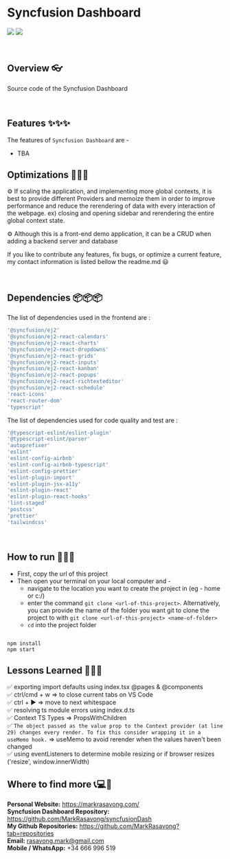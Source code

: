 # Syncfusion Dashboard

![](https://img.shields.io/badge/Name-SyncfusionDashboard-brightgreen?style=plastic&labelColor=inactive)
![](https://img.shields.io/badge/Version-v0.1-blueviolet?style=plastic&labelColor=inactive)

<br>

## Overview 👓

Source code of the Syncfusion Dashboard

<br>

## Features ✨✨✨

The features of `Syncfusion Dashboard` are -

- TBA
  <br>

## Optimizations 🔧🔧🔧

⚙ If scaling the application, and implementing more global contexts, it is best to provide different Providers and memoize them in order to improve performance and reduce the rerendering of data with every interaction of the webpage. ex) closing and opening sidebar and rerendering the entire global context state. <br>

⚙ Although this is a front-end demo application, it can be a CRUD when adding a backend server and database

If you like to contribute any features, fix bugs, or optimize a current feature, my contact information is listed bellow the readme.md 😃

<br>

## Dependencies 📦📦📦

The list of dependencies used in the frontend are :

```javascript
'@syncfusion/ej2'
'@syncfusion/ej2-react-calendars'
'@syncfusion/ej2-react-charts'
'@syncfusion/ej2-react-dropdowns'
'@syncfusion/ej2-react-grids'
'@syncfusion/ej2-react-inputs'
'@syncfusion/ej2-react-kanban'
'@syncfusion/ej2-react-popups'
'@syncfusion/ej2-react-richtexteditor'
'@syncfusion/ej2-react-schedule'
'react-icons'
'react-router-dom'
'typescript'
```

The list of dependencies used for code quality and test are :

```javascript
'@typescript-eslint/eslint-plugin'
'@typescript-eslint/parser'
'autoprefixer'
'eslint'
'eslint-config-airbnb'
'eslint-config-airbnb-typescript'
'eslint-config-prettier'
'eslint-plugin-import'
'eslint-plugin-jsx-a11y'
'eslint-plugin-react'
'eslint-plugin-react-hooks'
'lint-staged'
'postcss'
'prettier'
'tailwindcss'
```

<br>

## How to run 🚀🚀🚀

- First, copy the url of this project
- Then open your terminal on your local computer and -
  - navigate to the location you want to create the project in (eg - home or c:/)
  - enter the command `git clone <url-of-this-project>`. Alternatively, you can provide the name of the folder you want git to clone the project to with `git clone <url-of-this-project> <name-of-folder>`
  - `cd` into the project folder

```

npm install
npm start

```

## Lessons Learned 🏫🏫🏫

✅ exporting import defaults using index.tsx @pages & @components <br>
✅ ctrl/cmd + w => to close current tabs on VS Code <br>
✅ ctrl + ▶ => move to next whitespace <br>
✅ resolving ts module errors using index.d.ts <br>
✅ Context TS Types => PropsWithChildren <br>
✅ `The object passed as the value prop to the Context provider (at line 29) changes every render. To fix this consider wrapping it in a useMemo hook.` => useMemo to avoid rerender when the values haven't been changed <br>
✅ using eventListeners to determine mobile resizing or if browser resizes ('resize', window.innerWidth)

## Where to find more 📞💻📧

**Personal Website:** https://markrasavong.com/ <br>
**Syncfusion Dashboard Repository:** https://github.com/MarkRasavong/syncfusionDash <br>
**My Github Repositories:** https://github.com/MarkRasavong?tab=repositories <br>
**Email:** rasavong.mark@gmail.com <br>
**Mobile / WhatsApp:** +34 666 996 519
